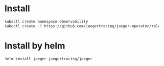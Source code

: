 # Install 
```bash
kubectl create namespace observability 
kubectl create -f https://github.com/jaegertracing/jaeger-operator/releases/download/v1.53.0/jaeger-operator.yaml -n observability 
```

# Install by helm 
```bash
helm install jaeger jaegertracing/jaeger
```